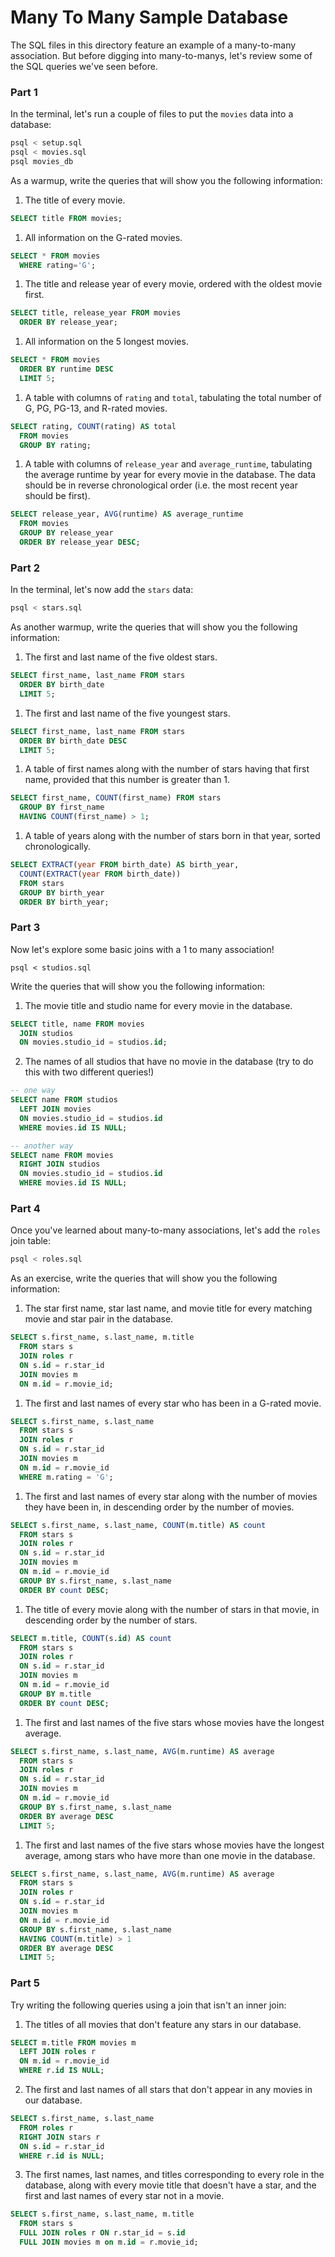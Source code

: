 # Many To Many Sample Database

The SQL files in this directory feature an example of a many-to-many association. But before digging into many-to-manys, let's review some of the SQL queries we've seen before.

### Part 1

In the terminal, let's run a couple of files to put the `movies` data into a database:

```sh
psql < setup.sql
psql < movies.sql
psql movies_db
```

As a warmup, write the queries that will show you the following information:

1.  The title of every movie.

```sql
SELECT title FROM movies;
```

1.  All information on the G-rated movies.

```sql
SELECT * FROM movies
  WHERE rating='G';
```

1.  The title and release year of every movie, ordered with the oldest movie first.

```sql
SELECT title, release_year FROM movies
  ORDER BY release_year;
```

1.  All information on the 5 longest movies.

```sql
SELECT * FROM movies
  ORDER BY runtime DESC
  LIMIT 5;
```

1.  A table with columns of `rating` and `total`, tabulating the total number of G, PG, PG-13, and R-rated movies.

```sql
SELECT rating, COUNT(rating) AS total
  FROM movies
  GROUP BY rating;
```

1.  A table with columns of `release_year` and `average_runtime`, tabulating the average runtime by year for every movie in the database. The data should be in reverse chronological order (i.e. the most recent year should be first).

```sql
SELECT release_year, AVG(runtime) AS average_runtime
  FROM movies
  GROUP BY release_year
  ORDER BY release_year DESC;
```

### Part 2

In the terminal, let's now add the `stars` data:

```sh
psql < stars.sql
```

As another warmup, write the queries that will show you the following information:

1.  The first and last name of the five oldest stars.

```sql
SELECT first_name, last_name FROM stars
  ORDER BY birth_date
  LIMIT 5;
```

1.  The first and last name of the five youngest stars.

```sql
SELECT first_name, last_name FROM stars
  ORDER BY birth_date DESC
  LIMIT 5;
```

1.  A table of first names along with the number of stars having that first name, provided that this number is greater than 1.

```sql
SELECT first_name, COUNT(first_name) FROM stars
  GROUP BY first_name
  HAVING COUNT(first_name) > 1;
```

1.  A table of years along with the number of stars born in that year, sorted chronologically.

```sql
SELECT EXTRACT(year FROM birth_date) AS birth_year,
  COUNT(EXTRACT(year FROM birth_date))
  FROM stars
  GROUP BY birth_year
  ORDER BY birth_year;
```

### Part 3

Now let's explore some basic joins with a 1 to many association!

```
psql < studios.sql
```

Write the queries that will show you the following information:

1.  The movie title and studio name for every movie in the database.

```sql
SELECT title, name FROM movies
  JOIN studios
  ON movies.studio_id = studios.id;
```

2.  The names of all studios that have no movie in the database (try to do this with two different queries!)

```sql
-- one way
SELECT name FROM studios
  LEFT JOIN movies
  ON movies.studio_id = studios.id
  WHERE movies.id IS NULL;

-- another way
SELECT name FROM movies
  RIGHT JOIN studios
  ON movies.studio_id = studios.id
  WHERE movies.id IS NULL;
```

### Part 4

Once you've learned about many-to-many associations, let's add the `roles` join table:

```sh
psql < roles.sql
```

As an exercise, write the queries that will show you the following information:

1.  The star first name, star last name, and movie title for every matching movie and star pair in the database.

```sql
SELECT s.first_name, s.last_name, m.title
  FROM stars s
  JOIN roles r
  ON s.id = r.star_id
  JOIN movies m
  ON m.id = r.movie_id;
```

1.  The first and last names of every star who has been in a G-rated movie.

```sql
SELECT s.first_name, s.last_name
  FROM stars s
  JOIN roles r
  ON s.id = r.star_id
  JOIN movies m
  ON m.id = r.movie_id
  WHERE m.rating = 'G';
```

1.  The first and last names of every star along with the number of movies they have been in, in descending order by the number of movies.

```sql
SELECT s.first_name, s.last_name, COUNT(m.title) AS count
  FROM stars s
  JOIN roles r
  ON s.id = r.star_id
  JOIN movies m
  ON m.id = r.movie_id
  GROUP BY s.first_name, s.last_name
  ORDER BY count DESC;
```

1.  The title of every movie along with the number of stars in that movie, in descending order by the number of stars.

```sql
SELECT m.title, COUNT(s.id) AS count
  FROM stars s
  JOIN roles r
  ON s.id = r.star_id
  JOIN movies m
  ON m.id = r.movie_id
  GROUP BY m.title
  ORDER BY count DESC;
```

1.  The first and last names of the five stars whose movies have the longest average.

```sql
SELECT s.first_name, s.last_name, AVG(m.runtime) AS average
  FROM stars s
  JOIN roles r
  ON s.id = r.star_id
  JOIN movies m
  ON m.id = r.movie_id
  GROUP BY s.first_name, s.last_name
  ORDER BY average DESC
  LIMIT 5;
```

1.  The first and last names of the five stars whose movies have the longest average, among stars who have more than one movie in the database.

```sql
SELECT s.first_name, s.last_name, AVG(m.runtime) AS average
  FROM stars s
  JOIN roles r
  ON s.id = r.star_id
  JOIN movies m
  ON m.id = r.movie_id
  GROUP BY s.first_name, s.last_name
  HAVING COUNT(m.title) > 1
  ORDER BY average DESC
  LIMIT 5;
```

### Part 5

Try writing the following queries using a join that isn't an inner join:

1.  The titles of all movies that don't feature any stars in our database.


```sql
SELECT m.title FROM movies m
  LEFT JOIN roles r
  ON m.id = r.movie_id
  WHERE r.id IS NULL;
```

2.  The first and last names of all stars that don't appear in any movies in our database.


```sql
SELECT s.first_name, s.last_name
  FROM roles r
  RIGHT JOIN stars r
  ON s.id = r.star_id
  WHERE r.id is NULL;
```

3.  The first names, last names, and titles corresponding to every role in the database, along with every movie title that doesn't have a star, and the first and last names of every star not in a movie.


```sql
SELECT s.first_name, s.last_name, m.title
  FROM stars s
  FULL JOIN roles r ON r.star_id = s.id
  FULL JOIN movies m on m.id = r.movie_id;
```
